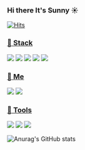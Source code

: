 ### Hi there It's Sunny :sunny:

<p>
  

  
</p>

[![Hits](https://hits.seeyoufarm.com/api/count/incr/badge.svg?url=https%3A%2F%2Fgithub.com%2Fsanynote&count_bg=%23CCAAFF&title_bg=%23555555&icon=&icon_color=%23E7E7E7&title=hits&edge_flat=false)](https://hits.seeyoufarm.com)

<a href="url" > <h3>:crystal_ball: Stack </h3> </a>

<img src="https://img.shields.io/badge/React-61DAFB?style=flat-square&logo=React&logoColor=white"/></a>
<img src="https://img.shields.io/badge/JavaScript-F7DF1E?style=flat-square&logo=JavaScript&logoColor=white"/></a>
<img src="https://img.shields.io/badge/HTML5-E34F26?style=flat-square&logo=HTML5&logoColor=white"/></a>
<img src="https://img.shields.io/badge/CSS3-1572B6?style=flat-square&logo=CSS3&logoColor=white"/></a>
<img src="https://img.shields.io/badge/jQuery-0769AD?style=flat-square&logo=jQuery&logoColor=white"/></a>



<a href="url" > <h3>:gem: Me </h3> </a>
<a href="https://blog.naver.com/hatomom"><img src="https://img.shields.io/badge/Naver-00A98F?style=flat-square&logo=&logoColor=white&link=https://blog.naver.com/hatomom"/></a>
<a href="https://www.instagram.com/rlatksdl_"><img src="https://img.shields.io/badge/Instagram-E4405F?style=flat-square&logo=&logoColor=white&link=www.instagram.com/rlatksdl_"/></a>

<a href="url" > <h3>:hammer: Tools </h3> </a>

<img src="https://img.shields.io/badge/GitHub-181717?style=flat-square&logo=GitHub&logoColor=white"/></a>
<img src="https://img.shields.io/badge/Amazon AWS-232F3E?style=flat-square&logo=Amazon AWS&logoColor=white"/></a>
<img src="https://img.shields.io/badge/Visual Studio Code-007ACC?style=flat-square&logo=Visual Studio Code&logoColor=white"/></a>


![Anurag's GitHub stats](https://github-readme-stats.vercel.app/api?username=sanynote&show_icons=true&theme=tokyonight)


